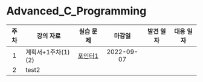 # Advanced_C_Programming

|주차|강의 자료|실습 문제|마감일|발견 일자|대응 일자|
|:---:|---|:---:|:---:|--|--|
|1|계획서+1주차(1)(2)|[포인터1](https://github.com/SISUinSea/Advanced_C_Programming/blob/main/Training/9%E1%84%8C%E1%85%A1%E1%86%BC%20%E1%84%91%E1%85%A9%E1%84%8B%E1%85%B5%E1%86%AB%E1%84%90%E1%85%A5-%E1%84%89%E1%85%B5%E1%86%AF%E1%84%89%E1%85%B3%E1%86%B8%E1%84%86%E1%85%AE%E1%86%AB%E1%84%8C%E1%85%A61.pdf)|2022-09-07|
|2|test2|

